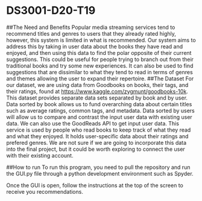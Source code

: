 # DS3001-D20-T19

##The Need and Benefits
Popular media streaming services tend to recommend titles and genres to users that they already rated highly, however, this system is limited in what is recommended. Our system aims to address this by taking in user data about the books they have read and enjoyed, and then using this data to find the polar opposite of their current suggestions. This could be useful for people trying to branch out from their traditional books and try some new experiences. It can also be used to find suggestions that are dissimilar to what they tend to read in terms of genres and themes allowing the user to expand their repertoire.
##The Dataset
For our dataset, we are using data from Goodbooks on books, their tags, and their ratings, found at https://www.kaggle.com/zygmunt/goodbooks-10k. This dataset provides separate data sets separated by book and by user. Data sorted by book allows us to fund overarching data about certain titles such as average ratings, common tags, and metadata. Data sorted by users will allow us to compare and contrast the input user data with existing user data.
We can also use the GoodReads API to get input user data. This service is used by people who read books to keep track of what they read and what they enjoyed. It holds user-specific data about their ratings and prefered genres. We are not sure if we are going to incorporate this data into the final project, but it could be worth exploring to connect the user with their existing account. 

##How to run
To run this program, you need to pull the repository and run the GUI.py file through a python development environment such as Spyder.

Once the GUI is open, follow the instructions at the top of the screen to receive you recommendations.
